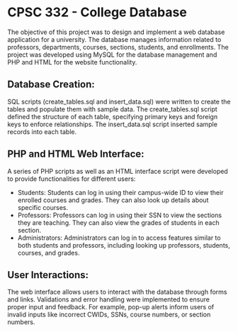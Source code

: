 # CPSC 332 - College Database

The objective of this project was to design and implement a web database application for a university. The database manages information related to professors, departments, courses, sections, students, and enrollments. The project was developed using MySQL for the database management and PHP and HTML for the website functionality.

## Database Creation:
SQL scripts (create_tables.sql and insert_data.sql) were written to create the tables and populate them with sample data. The create_tables.sql script defined the structure of each table, specifying primary keys and foreign keys to enforce relationships. The insert_data.sql script inserted sample records into each table.

## PHP and HTML Web Interface:
A series of PHP scripts as well as an HTML interface script were developed to provide functionalities for different users:
- Students: Students can log in using their campus-wide ID to view their enrolled courses and grades. They can also look up details about specific courses.
- Professors: Professors can log in using their SSN to view the sections they are teaching. They can also view the grades of students in each section.
- Administrators: Administrators can log in to access features similar to both students and professors, including looking up professors, students, courses, and grades.

## User Interactions:
The web interface allows users to interact with the database through forms and links. Validations and error handling were implemented to ensure proper input and feedback. For example, pop-up alerts inform users of invalid inputs like incorrect CWIDs, SSNs, course numbers, or section numbers.

